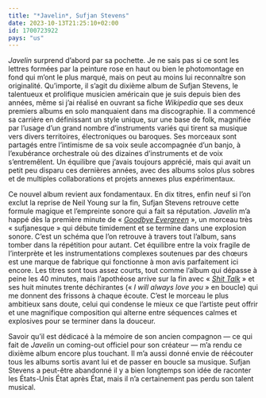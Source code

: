 ```yaml
---
title: "*Javelin*, Sufjan Stevens"
date: 2023-10-13T21:25:10+02:00
id: 1700723922 
pays: "us"
---
```


*Javelin* surprend d’abord par sa pochette. Je ne sais pas si ce sont les lettres formées par la peinture rose en haut ou bien le photomontage en fond qui m’ont le plus marqué, mais on peut au moins lui reconnaître son originalité. Qu’importe, il s’agit du dixième album de Sufjan Stevens, le talentueux et prolifique musicien américain que je suis depuis bien des années, même si j’ai réalisé en ouvrant sa fiche *Wikipedia* que ses deux premiers albums en solo manquaient dans ma discographie. Il a commencé sa carrière en définissant un style unique, sur une base de folk, magnifiée par l’usage d’un grand nombre d’instruments variés qui tirent sa musique vers divers territoires, électroniques ou baroques. Ses morceaux sont partagés entre l’intimisme de sa voix seule accompagnée d’un banjo, à l’exubérance orchestrale où des dizaines d’instruments et de voix s’entremêlent. Un équilibre que j’avais toujours apprécié, mais qui avait un petit peu disparu ces dernières années, avec des albums solos plus sobres et de multiples collaborations et projets annexes plus expérimentaux. 

Ce nouvel album revient aux fondamentaux. En dix titres, enfin neuf si l’on exclut la reprise de Neil Young sur la fin, Sufjan Stevens retrouve cette formule magique et l’empreinte sonore qui a fait sa réputation. *Javelin* m’a happé dès la première minute de « *[Goodbye Evergreen](https://www.youtube.com/watch?v=7q6EHqYM2Zw)* », un morceau très « sufjanesque » qui débute timidement et se termine dans une explosion sonore. C’est un schéma que l’on retrouve à travers tout l’album, sans tomber dans la répétition pour autant. Cet équilibre entre la voix fragile de l’interprète et les instrumentations complexes soutenues par des chœurs est une marque de fabrique qui fonctionne à mon avis parfaitement ici encore. Les titres sont tous assez courts, tout comme l’album qui dépasse à peine les 40 minutes, mais l’apothéose arrive sur la fin avec « [*Shit Talk*](https://www.youtube.com/watch?v=74uuV-bMcEY) » et ses huit minutes trente déchirantes (« *I will always love you* » en boucle) qui me donnent des frissons à chaque écoute. C’est le morceau le plus ambitieux sans doute, celui qui condense le mieux ce que l’artiste peut offrir et une magnifique composition qui alterne entre séquences calmes et explosives pour se terminer dans la douceur. 

Savoir qu’il est dédicacé à la mémoire de son ancien compagnon — ce qui fait de *Javelin* un coming-out officiel pour son créateur — m’a rendu ce dixième album encore plus touchant. Il m’a aussi donné envie de réécouter tous les albums sortis avant lui et de passer en boucle sa musique. Sufjan Stevens a peut-être abandonné il y a bien longtemps son idée de raconter les États-Unis État après État, mais il n’a certainement pas perdu son talent musical.
